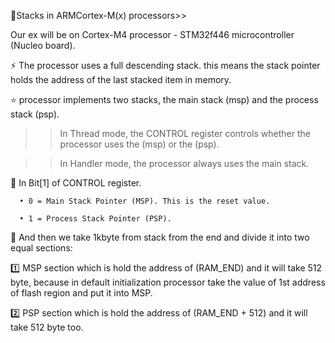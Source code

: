  🚀Stacks in ARMCortex-M(x) processors>>

 Our ex will be on Cortex-M4 processor - STM32f446 microcontroller (Nucleo board). 



⚡ The processor uses a full descending stack. this means the stack pointer holds the address of the last stacked item in memory.



⭐ processor implements two stacks, the main stack (msp) and the process stack (psp).



>>In Thread mode, the CONTROL register controls whether the processor uses the (msp) or the (psp).

>>In Handler mode, the processor always uses the main stack.



📢 In Bit[1] of CONTROL register.

      • 0 = Main Stack Pointer (MSP). This is the reset value.

      • 1 = Process Stack Pointer (PSP).

       

📌 And then we take 1kbyte from stack from the end and divide it into two equal sections:



1️⃣ MSP section which is hold the address of (RAM_END) and it will take 512 byte, because in default initialization processor take the value of 1st address of flash region and put it into MSP.



2️⃣ PSP section which is hold the address of (RAM_END + 512) and it will take 512 byte too.

